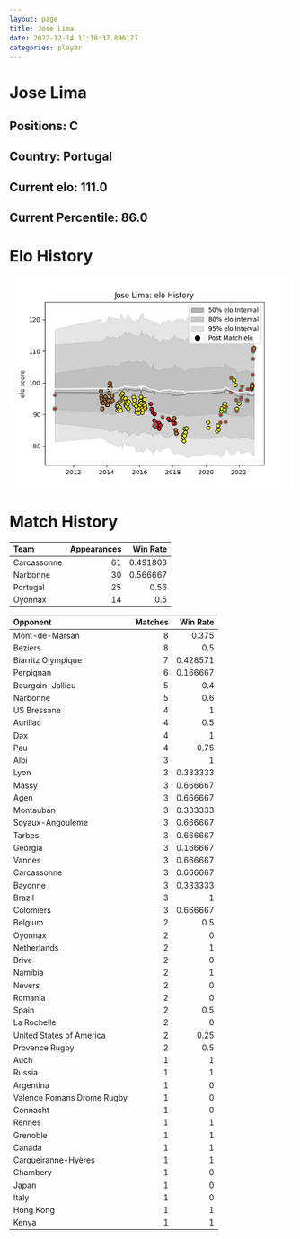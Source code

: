 ```yaml
---  
layout: page  
title: Jose Lima  
date: 2022-12-14 11:18:37.896127  
categories: player  
---
```

# Jose Lima

## Positions: C

## Country: Portugal

## Current elo: 111.0

## Current Percentile: 86.0

# Elo History


![elo history](history_JoseLima.png)
# Match History


| Team        |   Appearances |   Win Rate |
|:------------|--------------:|-----------:|
| Carcassonne |            61 |   0.491803 |
| Narbonne    |            30 |   0.566667 |
| Portugal    |            25 |   0.56     |
| Oyonnax     |            14 |   0.5      |

| Opponent                   |   Matches |   Win Rate |
|:---------------------------|----------:|-----------:|
| Mont-de-Marsan             |         8 |   0.375    |
| Beziers                    |         8 |   0.5      |
| Biarritz Olympique         |         7 |   0.428571 |
| Perpignan                  |         6 |   0.166667 |
| Bourgoin-Jallieu           |         5 |   0.4      |
| Narbonne                   |         5 |   0.6      |
| US Bressane                |         4 |   1        |
| Aurillac                   |         4 |   0.5      |
| Dax                        |         4 |   1        |
| Pau                        |         4 |   0.75     |
| Albi                       |         3 |   1        |
| Lyon                       |         3 |   0.333333 |
| Massy                      |         3 |   0.666667 |
| Agen                       |         3 |   0.666667 |
| Montauban                  |         3 |   0.333333 |
| Soyaux-Angouleme           |         3 |   0.666667 |
| Tarbes                     |         3 |   0.666667 |
| Georgia                    |         3 |   0.166667 |
| Vannes                     |         3 |   0.666667 |
| Carcassonne                |         3 |   0.666667 |
| Bayonne                    |         3 |   0.333333 |
| Brazil                     |         3 |   1        |
| Colomiers                  |         3 |   0.666667 |
| Belgium                    |         2 |   0.5      |
| Oyonnax                    |         2 |   0        |
| Netherlands                |         2 |   1        |
| Brive                      |         2 |   0        |
| Namibia                    |         2 |   1        |
| Nevers                     |         2 |   0        |
| Romania                    |         2 |   0        |
| Spain                      |         2 |   0.5      |
| La Rochelle                |         2 |   0        |
| United States of America   |         2 |   0.25     |
| Provence Rugby             |         2 |   0.5      |
| Auch                       |         1 |   1        |
| Russia                     |         1 |   1        |
| Argentina                  |         1 |   0        |
| Valence Romans Drome Rugby |         1 |   0        |
| Connacht                   |         1 |   0        |
| Rennes                     |         1 |   1        |
| Grenoble                   |         1 |   1        |
| Canada                     |         1 |   1        |
| Carqueiranne-Hyères        |         1 |   1        |
| Chambery                   |         1 |   0        |
| Japan                      |         1 |   0        |
| Italy                      |         1 |   0        |
| Hong Kong                  |         1 |   1        |
| Kenya                      |         1 |   1        |
